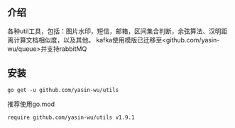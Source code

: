 ## 介绍
各种util工具，包括：图片水印，短信，邮箱，区间集合判断，余弦算法、汉明距离计算文档相似度，以及其他。
kafka使用模版已迁移至<github.com/yasin-wu/queue>并支持rabbitMQ
## 安装
```
go get -u github.com/yasin-wu/utils
```
推荐使用go.mod
```
require github.com/yasin-wu/utils v1.9.1
```
